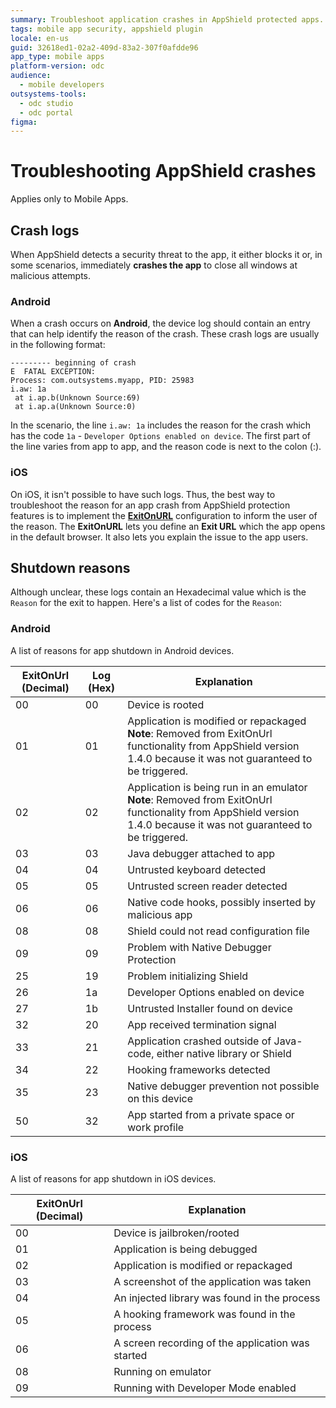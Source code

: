 ```yaml
---
summary: Troubleshoot application crashes in AppShield protected apps.
tags: mobile app security, appshield plugin
locale: en-us
guid: 32618ed1-02a2-409d-83a2-307f0afdde96
app_type: mobile apps
platform-version: odc
audience:
  - mobile developers
outsystems-tools:
  - odc studio
  - odc portal
figma:
---
```


# Troubleshooting AppShield crashes

<div class="info" markdown="1">

Applies only to Mobile Apps.

</div>

## Crash logs

When AppShield detects a security threat to the app, it either blocks it or, in some scenarios, immediately **crashes the app** to close all windows at malicious attempts.

### Android

When a crash occurs on **Android**, the device log should contain an entry that can help identify the reason of the crash.
These crash logs are usually in the following format:

```
--------- beginning of crash
E  FATAL EXCEPTION: 
Process: com.outsystems.myapp, PID: 25983
i.aw: 1a
 at i.ap.b(Unknown Source:69)
 at i.ap.a(Unknown Source:0)
```

In the scenario, the line `i.aw: 1a` includes the reason for the crash which has the code `1a` - `Developer Options enabled on device`.
The first part of the line varies from app to app, and the reason code is next to the colon (:).

### iOS

On iOS, it isn't possible to have such logs. Thus, the best way to troubleshoot the reason for an app crash from AppShield protection features is to implement the **[ExitOnURL](ExitOnUrl.md)** configuration to inform the user of the reason. The **ExitOnURL** lets you define an **Exit URL** which the app opens in the default browser. It also lets you explain the issue to the app users.

## Shutdown reasons

Although unclear, these logs contain an Hexadecimal value which is the `Reason` for the exit to happen. Here's a list of codes for the `Reason`:

### Android

A list of reasons for app shutdown in Android devices.

| ExitOnUrl (Decimal)| Log (Hex) | Explanation                                                  |
| ------- | ------- | ------------------------------------------------------------------------- |
| 00      | 00      | Device is rooted                                                          |
| 01      | 01      | Application is modified or repackaged<br />**Note**: Removed from ExitOnUrl functionality from AppShield version 1.4.0 because it was not guaranteed to be triggered.|
| 02      | 02      | Application is being run in an emulator<br />**Note**: Removed from ExitOnUrl functionality from AppShield version 1.4.0 because it was not guaranteed to be triggered.|
| 03      | 03      | Java debugger attached to app                                             |
| 04      | 04      | Untrusted keyboard detected                                               |
| 05      | 05      | Untrusted screen reader detected                                          |
| 06      | 06      | Native code hooks, possibly inserted by malicious app                     |
| 08      | 08      | Shield could not read configuration file                                  |
| 09      | 09      | Problem with Native Debugger Protection                                   |
| 25      | 19      | Problem initializing Shield                                               |
| 26      | 1a      | Developer Options enabled on device                                       |
| 27      | 1b      | Untrusted Installer found on device                                       |
| 32      | 20      | App received termination signal                                           |
| 33      | 21      | Application crashed outside of Java-code, either native library or Shield |
| 34      | 22      | Hooking frameworks detected                                               |
| 35      | 23      | Native debugger prevention not possible on this device                    |
| 50      | 32      | App started from a private space or work profile                          |

### iOS

A list of reasons for app shutdown in iOS devices.

| ExitOnUrl (Decimal)| Explanation           |
| ------- | ------------------------------------------------- |
| 00      | Device is jailbroken/rooted                       |
| 01      | Application is being debugged                     |
| 02      | Application is modified or repackaged             |
| 03      | A screenshot of the application was taken         |
| 04      | An injected library was found in the process      |
| 05      | A hooking framework was found in the process      |
| 06      | A screen recording of the application was started |
| 08      | Running on emulator                               |
| 09      | Running with Developer Mode enabled               |
